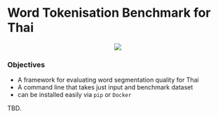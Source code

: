 # Word Tokenisation Benchmark for Thai

<div align="center">
<img src="https://i.imgur.com/YSuWCTO.png"/>
</div>

### Objectives
- A framework for evaluating word segmentation quality for Thai
- A command line that takes just input and benchmark dataset
- can be installed easily via `pip` or `Docker`

TBD.